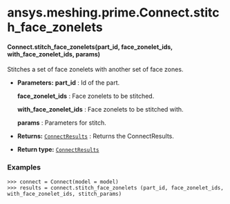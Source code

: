 # ansys.meshing.prime.Connect.stitch_face_zonelets



#### Connect.stitch_face_zonelets(part_id, face_zonelet_ids, with_face_zonelet_ids, params)

Stitches a set of face zonelets with another set of face zones.

* **Parameters:**
  **part_id**
  : Id of the part.

  **face_zonelet_ids**
  : Face zonelets to be stitched.

  **with_face_zonelet_ids**
  : Face zonelets to be stitched with.

  **params**
  : Parameters for stitch.
* **Returns:**
  [`ConnectResults`](ansys.meshing.prime.ConnectResults.md#ansys.meshing.prime.ConnectResults)
  : Returns the ConnectResults.
* **Return type:**
  [`ConnectResults`](ansys.meshing.prime.ConnectResults.md#ansys.meshing.prime.ConnectResults)

### Examples

```pycon
>>> connect = Connect(model = model)
>>> results = connect.stitch_face_zonelets (part_id, face_zonelet_ids, with_face_zonelet_ids, stitch_params)
```

<!-- !! processed by numpydoc !! -->
